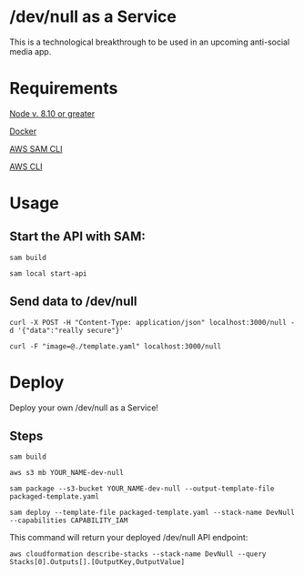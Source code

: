 # /dev/null as a Service
This is a technological breakthrough to be used in an upcoming anti-social media app.

# Requirements
[Node v. 8.10 or greater](https://nodejs.org/en/)

[Docker](https://www.docker.com/)

[AWS SAM CLI](https://github.com/awslabs/aws-sam-cli)

[AWS CLI](https://aws.amazon.com/cli/)

# Usage
## Start the API with SAM:
`sam build`

`sam local start-api`
## Send data to /dev/null
`curl -X POST -H "Content-Type: application/json" localhost:3000/null -d '{"data":"really secure"}'`

`curl -F "image=@./template.yaml" localhost:3000/null`

# Deploy
Deploy your own /dev/null as a Service!
## Steps
`sam build`

`aws s3 mb YOUR_NAME-dev-null`

`sam package --s3-bucket YOUR_NAME-dev-null --output-template-file packaged-template.yaml`

`sam deploy --template-file packaged-template.yaml --stack-name DevNull --capabilities CAPABILITY_IAM`

This command will return your deployed /dev/null API endpoint:

`aws cloudformation describe-stacks --stack-name DevNull --query Stacks[0].Outputs[].[OutputKey,OutputValue]`
